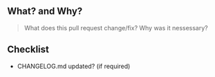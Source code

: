 ## What? and Why?
> What does this pull request change/fix? Why was it nessessary?

## Checklist
  - CHANGELOG.md updated? (if required)
